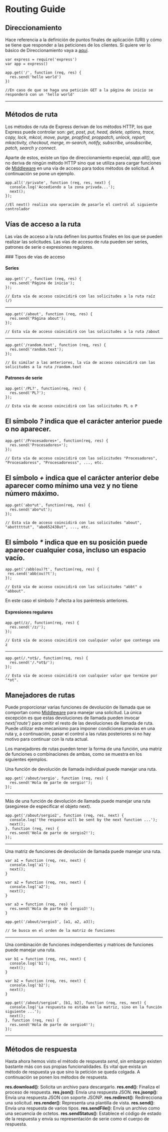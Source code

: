 # Routing Guide

## Direccionamiento

Hace referencia a la definición de puntos finales de aplicación (URI) y cómo se tiene que responder a las peticiones de los clientes. Si quiere ver lo básico de Direccionamiento vaya a [aquí](../BasicRouting/BasicRouting.md).  
~~~
var express = require('express')
var app = express()

app.get('/', function (req, res) {
  res.send('hello world')
})

//En caso de que se haga una petición GET a la página de inicio se responderá con un 'hello world'
~~~
---
## Métodos de ruta

Los métodos de ruta de Express derivan de los métodos HTTP, los que Express puede controlar son: *get, post, put, head, delete, options, trace, copy, lock, mkcol, move, purge, propfind, proppatch, unlock, report, mkactivity, checkout, merge, m-search, notify,  subscribe, unsubscribe, patch, search y connect*.

Aparte de estos, existe un tipo de direccionamiento especial, *app.all()*, que no deriva de ningún método HTTP sino que se utiliza para cargar funciones de [Middleware](../UsingMiddleware/UsingMiddleware.md) en una vía de acceso para todos métodos de solicitud. A continuación se pone un ejemplo.

~~~
app.all('/private', function (req, res, next) {
  console.log('Accediendo a la zona privada...');
  next();
});

//El next() realiza una operación de pasarle el control al siguiente controlador
~~~


## Vías de acceso a la ruta

Las vías de acceso a la ruta definen los puntos finales en los que se pueden realizar las solicitudes. Las vías de acceso de ruta pueden ser series, patrones de serie o expresiones regulares.

### Tipos de vías de acceso

#### Series

~~~
app.get('/', function (req, res) {
  res.send('Página de inicio');
});

// Esta vía de acceso coincidirá con las solicitudes a la ruta raíz (/)
~~~
---
~~~
app.get('/about', function (req, res) {
  res.send('Página about');
});

// Esta vía de acceso coincidirá con las solicitudes a la ruta /about
~~~
---
~~~
app.get('/random.text', function (req, res) {
  res.send('random.text');
});

// Es similar a las anteriores, la vía de acceso coincidirá con las solicitudes a la ruta /random.text
~~~

#### Patrones de serie

~~~
app.get('/PL?', function(req, res) {
  res.send('PL?');
});

// Esta vía de acceso coincidirá con las solicitudes PL o P
~~~
El símbolo *?* indica que el carácter anterior puede o no aparecer.
---
~~~
app.get('/Procesadores+', function(req, res) {
  res.send('Procesadores+');
});

// Esta vía de acceso coincidirá con las solicitudes "Procesadores", "Procesadoress", "Procesadoresss", ..., etc.
~~~
El símbolo *+* indica que el carácter anterior debe aparecer como mínimo una vez y no tiene número máximo.
---
~~~
app.get('abo*ut', function(req, res) {
  res.send('abo*ut');
});

// Esta vía de acceso coincidirá con las solicitudes "about", "abotttttut", "abo652438ut", ..., etc.
~~~
El símbolo *\** indica que en su posición puede aparecer cualquier cosa, incluso un espacio vacío.
---
~~~
app.get('/abb(ou)?t', function(req, res) {
 res.send('abb(ou)?t');
});

// Está vía de acceso coincidirá con las solicitudes "abbt" o "abbout".
~~~
En este caso el símbolo *?* afecta a los paréntesis anteriores.

#### Expresiones regulares

~~~
app.get(/z/, function(req, res) {
  res.send('/z/');
});

// Está vía de acceso coincidirá con cualquier valor que contenga una z
~~~
---
~~~
app.get(/.*ot$/, function(req, res) {
  res.send('/.*ot$/');
});

// Esta vía de acceso coincidirá con cualquier valor que termine por "*ot".
~~~


## Manejadores de rutas

Puede proporcionar varias funciones de devolución de llamada que se comportan como [Middleware](../UsingMiddleware/UsingMiddleware.md) para manejar una solicitud. La única excepción es que estas devoluciones de llamada pueden invocar *next('route')* para omitir el resto de las devoluciones de llamada de ruta. Puede utilizar este mecanismo para imponer condiciones previas en una ruta y, a continuación, pasar el control a las rutas posteriores si no hay motivo para continuar con la ruta actual.

Los manejadores de rutas pueden tener la forma de una función, una matriz de funciones o combinaciones de ambas, como se muestra en los siguientes ejemplos.

Una función de devolución de llamada individual puede manejar una ruta.
~~~
app.get('/about/sergio', function (req, res) {
  res.send('Hola de parte de sergio!');
});
~~~
---
Más de una función de devolución de llamada puede manejar una ruta (asegúrese de especificar el objeto next).
~~~
app.get('/about/sergio2', function (req, res, next) {
  console.log('the response will be sent by the next function ...');
  next();
}, function (req, res) {
  res.send('Hola de parte de sergio2!');
});
~~~
---
Una matriz de funciones de devolución de llamada puede manejar una ruta.
~~~
var a1 = function (req, res, next) {
  console.log('a1');
  next();
}

var a2 = function (req, res, next) {
  console.log('a2');
  next();
}

var a3 = function (req, res) {
  res.send('Hola de parte de sergio3!');
}

app.get('/about/sergio3', [a1, a2, a3]);

// Se busca en el orden de la matriz de funciones
~~~
---
Una combinación de funciones independientes y matrices de funciones puede manejar una ruta.
~~~
var b1 = function (req, res, next) {
  console.log('b1');
  next();
}

var b2 = function (req, res, next) {
  console.log('b2');
  next();
}

app.get('/about/sergio4', [b1, b2], function (req, res, next) {
  console.log('La respuesta no estaba en la matriz, sino en la función siguiente ...');
  next();
}, function (req, res) {
  res.send('Hola de parte de sergio4!');
});
~~~
---

## Métodos de respuesta

Hasta ahora hemos visto el método de respuesta *send*, sin embargo existen bastante más con sus propias funcionalidades. Es vital que exista un método de respuesta ya que sino la petición se queda colgada. A continuación se ponen los métodos de respuesta.

__res.download()__: Solicita un archivo para descargarlo.
__res.end()__: Finaliza el proceso de respuesta.
__res.json()__: Envía una respuesta JSON.
__res.jsonp()__: Envía una respuesta JSON con soporte JSONP.
__res.redirect()__: Redirecciona una solicitud.
__res.render()__: Representa una plantilla de vista.
__res.send()__: Envía una respuesta de varios tipos.
__res.sendFile()__: Envía un archivo como una secuencia de octetos.
__res.sendStatus()__: Establece el código de estado de la respuesta y envía su representación de serie como el cuerpo de respuesta.
